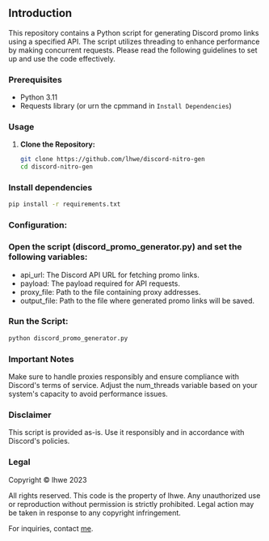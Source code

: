 ## Introduction
This repository contains a Python script for generating Discord promo links using a specified API. The script utilizes threading to enhance performance by making concurrent requests. Please read the following guidelines to set up and use the code effectively.

### Prerequisites
- Python 3.11
- Requests library (or urn the cpmmand in `Install Dependencies`)

### Usage

1. **Clone the Repository:**
   ```bash
   git clone https://github.com/lhwe/discord-nitro-gen
   cd discord-nitro-gen
   ```
### Install dependencies
```bash
pip install -r requirements.txt
```
### Configuration:

###    Open the script (discord_promo_generator.py) and set the following variables:
  - api_url: The Discord API URL for fetching promo links.
  - payload: The payload required for API requests.
  - proxy_file: Path to the file containing proxy addresses.
  - output_file: Path to the file where generated promo links will be saved.
### Run the Script:

```bash
python discord_promo_generator.py
```

### Important Notes

Make sure to handle proxies responsibly and ensure compliance with Discord's terms of service.
Adjust the num_threads variable based on your system's capacity to avoid performance issues.

### Disclaimer

This script is provided as-is. Use it responsibly and in accordance with Discord's policies.

### Legal
Copyright © lhwe 2023

All rights reserved. This code is the property of lhwe. Any unauthorized use or reproduction without permission is strictly prohibited. Legal action may be taken in response to any copyright infringement.

For inquiries, contact [me](mailto:lhwe.dev@protonmail.com).
